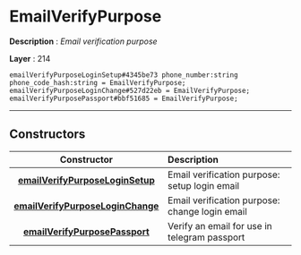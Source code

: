 # EmailVerifyPurpose

**Description** : *Email verification purpose*

**Layer** : 214

```tl
emailVerifyPurposeLoginSetup#4345be73 phone_number:string phone_code_hash:string = EmailVerifyPurpose;
emailVerifyPurposeLoginChange#527d22eb = EmailVerifyPurpose;
emailVerifyPurposePassport#bbf51685 = EmailVerifyPurpose;
```

---

## Constructors

| Constructor | Description |
| :---: | :--- |
| [**emailVerifyPurposeLoginSetup**](constructor/emailVerifyPurposeLoginSetup) | Email verification purpose: setup login email |
| [**emailVerifyPurposeLoginChange**](constructor/emailVerifyPurposeLoginChange) | Email verification purpose: change login email |
| [**emailVerifyPurposePassport**](constructor/emailVerifyPurposePassport) | Verify an email for use in telegram passport |